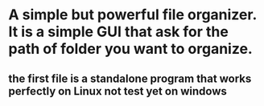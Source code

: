 # A simple but powerful file organizer. It is a simple GUI that ask for the path of folder you want to organize.
## the first file is a standalone program that works perfectly on Linux not test yet on windows
